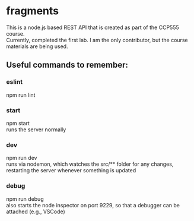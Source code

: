 # fragments

This is a node.js based REST API that is created as part of the CCP555 course.  
Currently, completed the first lab. I am the only contributor, but the course materials are being used.

## Useful commands to remember:

### eslint

npm run lint

### start

npm start  
runs the server normally

### dev

npm run dev  
runs via nodemon, which watches the src/\*\* folder for any changes, restarting the server whenever something is updated

### debug

npm run debug  
also starts the node inspector on port 9229, so that a debugger can be attached (e.g., VSCode)
